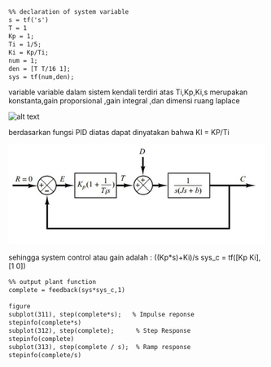 
    %% declaration of system variable
    s = tf('s')
    T = 1
    Kp = 1;
    Ti = 1/5;
    Ki = Kp/Ti;
    num = 1;
    den = [T T/16 1];
    sys = tf(num,den);

variable variable dalam sistem kendali terdiri atas Ti,Kp,Ki,s merupakan konstanta,gain proporsional ,gain integral ,dan dimensi ruang laplace


![alt text](https://www.controleng.com/wp-content/uploads/sites/2/2016/07/CTL1608_MAG_F1_LoopTuning_fig-1Slider.jpg)

berdasarkan fungsi PID diatas dapat dinyatakan bahwa KI = KP/Ti 

![alt text](image1.jpeg)

sehingga system control atau gain adalah : ((Kp*s)+Ki)/s
    sys_c = tf([Kp Ki],[1 0])


    %% output plant function
    complete = feedback(sys*sys_c,1)

    figure
    subplot(311), step(complete*s);   % Impulse reponse
    stepinfo(complete*s)
    subplot(312), step(complete);      % Step Response
    stepinfo(complete)
    subplot(313), step(complete / s);  % Ramp response 
    stepinfo(complete/s)